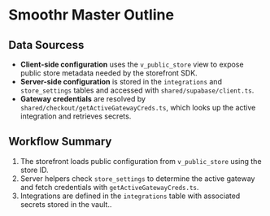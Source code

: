 # Smoothr Master Outline

## Data Sourcess

- **Client-side configuration** uses the `v_public_store` view to expose public store metadata needed by the storefront SDK.
- **Server-side configuration** is stored in the `integrations` and `store_settings` tables and accessed with `shared/supabase/client.ts`.
- **Gateway credentials** are resolved by `shared/checkout/getActiveGatewayCreds.ts`, which looks up the active integration and retrieves secrets.

## Workflow Summary

1. The storefront loads public configuration from `v_public_store` using the store ID.
2. Server helpers check `store_settings` to determine the active gateway and fetch credentials with `getActiveGatewayCreds.ts`.
3. Integrations are defined in the `integrations` table with associated secrets stored in the vault..
